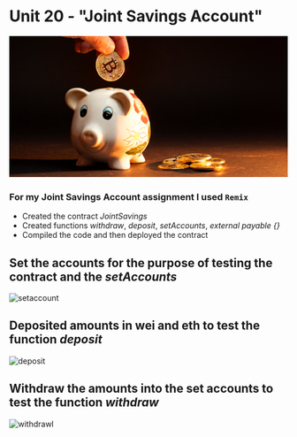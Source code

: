 # Unit 20 - "Joint Savings Account"

![alt=“”](Images/20-5-challenge-image.png)


### For my Joint Savings Account assignment I used `Remix`
* Created the contract *JointSavings*
* Created functions *withdraw*, *deposit*, *setAccounts*, *external payable {}*
* Compiled the code and then deployed the contract


## Set the accounts for the purpose of testing the contract and the *setAccounts*
![setaccount](Images/record-setaccounts.gif)

## Deposited amounts in wei and eth to test the function *deposit*
![deposit](Images/record-deposits.gif)

## Withdraw the amounts into the set accounts to test the function *withdraw*
![withdrawl](Images/record-withdrawls.gif)
